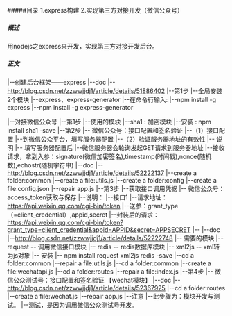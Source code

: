 #####目录
1.express构建
2.实现第三方对接开发（微信公众号）

##### 概述
用nodejs之express来开发，实现第三方对接开发后台。

##### 正文
|--创建后台框架——express
    |--doc
        |--http://blog.csdn.net/zzwwjjdj1/article/details/51886402
    |--第1步
        |--全局安装2个模块
        |--express、express-generator
              |--在命令行输入:
              |--npm install -g express
              |--npm install -g express-generator


|--对接微信公众号
      |--第1步
          |--使用的模块
          |--sha1 : 加密模块
          |--安装 : npm install sha1 -save
      |--第2步
          |-- 微信公众号：接口配置和签名验证
                |--（1）接口配置
                      |--到微信公众平台，填写服务器配置
                |--（2）验证服务器地址的有效性
                      |-- 说明
                          |-- 填写服务器配置后
                                |--微信服务器会轮询发起GET请求到服务器地址
                                    |--接收请求，拿到入参：signature(微信加密签名),timestamp(时间戳),nonce(随机数),echostr(随机字符串)
                      |--doc
                          |--http://blog.csdn.net/zzwwjjdj1/article/details/52222137
                      |--create a folder:common
                          |--create a file:utils.js
                      |--create a folder:config
                          |--create a file:config.json
                      |--repair app.js
      |--第3步
          |--获取接口调用凭据
              |-- 微信公众号：access_token获取与保存
                    |--说明：
                        |--接口1
                            |--请求地址：https://api.weixin.qq.com/cgi-bin/token
                            |--送参：grant_type（=client_credential）,appid,secret
                                |--封装后的请求：https://api.weixin.qq.com/cgi-bin/token?grant_type=client_credential&appid=APPID&secret=APPSECRET
                        |--
                    |--doc
                        |--http://blog.csdn.net/zzwwjjdj1/article/details/52222748
                    |-- 需要的模块
                          |-- request  -- 调用微信接口模块
                          |-- redis -- redis数据库模块
                          |-- xml2js -- xml转为js对象
                                |-- 安装
                                    |-- npm install request xml2js redis -save
                    |--cd a folder:common
                        |--repair a file:utils.js
                    |--cd a folder:common
                        |--create a file:wechatapi.js
                    |--cd a folder:routes
                        |--repair a file:index.js
      |--第4步
          |-- 微信公众测试号：接口配置和签名验证 【wechat模块】
                |--doc
                    |--http://blog.csdn.net/zzwwjjdj1/article/details/52367925
                |--cd a folder:routes
                    |--create a file:wechat.js
                |--repair app.js
                |--注意
                    |--此步骤为：模块开发与测试。
                    |--测试，是因为调用微信公众测试号开发。
